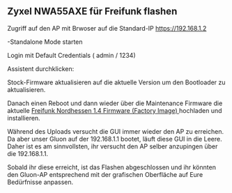 ## Zyxel NWA55AXE für Freifunk flashen

Zugriff auf den AP mit Brwoser auf die Standard-IP https://192.168.1.2

-Standalone Mode starten

Login mit Default Credentials ( admin / 1234)

Assistent durchklicken:

Stock-Firmware aktualisieren auf die aktuelle Version um den Bootloader zu aktualisieren.

Danach einen Reboot und dann wieder über die Maintenance Firmware die aktuelle [Freifunk Nordhessen 1.4 Firmware (Factory Image) ](https://firmware-archiv.freifunk-nordhessen.de/1.4.0/images/factory/gluon-ff_nh-1.4.0-TYM-zyxel-nwa55axe.bin)hochladen und installieren.

Während des Uploads versucht die GUI immer wieder den AP zu erreichen. Da aber unser Gluon auf der 192.168.1.1 bootet, läuft diese GUI in die Leere. 
Daher ist es am sinnvollsten, ihr versucht den AP selber anzupingen über die 192.168.1.1.

Sobald ihr diese erreicht, ist das Flashen abgeschlossen und ihr könnten den Gluon-AP entsprechend mit der grafischen Oberfläche auf Eure Bedürfnisse anpassen.
